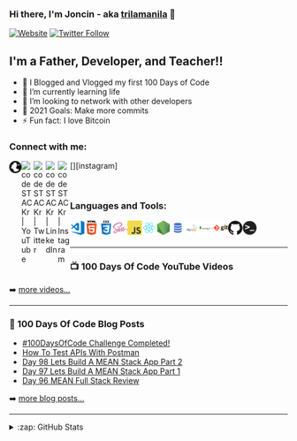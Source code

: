 ### Hi there, I'm Joncin - aka [trilamanila][website] 👋

[![Website](https://img.shields.io/website?label=trilamanila.com&style=for-the-badge&url=https%3A%2F%2Ftrilamanila.com)](https://trilamanila.com)
[![Twitter Follow](https://img.shields.io/twitter/follow/trilamanila?color=1DA1F2&logo=twitter&style=for-the-badge)](https://twitter.com/intent/follow?original_referer=https%3A%2F%2Fgithub.com%2Fjoncin.picol&screen_name=trilamanila)

## I'm a Father, Developer, and Teacher!!

- 🔭 I Blogged and Vlogged my first 100 Days of Code
- 🌱 I’m currently learning life
- 👯 I’m looking to network with other developers
- 🥅 2021 Goals: Make more commits
- ⚡ Fun fact: I love Bitcoin

### Connect with me:

[<img align="left" alt="trilamanila.com" width="22px" src="https://raw.githubusercontent.com/iconic/open-iconic/master/svg/globe.svg" />][website]
[<img align="left" alt="codeSTACKr | YouTube" width="22px" src="https://cdn.jsdelivr.net/npm/simple-icons@v3/icons/youtube.svg" />][youtube]
[<img align="left" alt="codeSTACKr | Twitter" width="22px" src="https://cdn.jsdelivr.net/npm/simple-icons@v3/icons/twitter.svg" />][twitter]
[<img align="left" alt="codeSTACKr | LinkedIn" width="22px" src="https://cdn.jsdelivr.net/npm/simple-icons@v3/icons/linkedin.svg" />][linkedin]
[<img align="left" alt="codeSTACKr | Instagram" width="22px" src="https://cdn.jsdelivr.net/npm/simple-icons@v3/icons/instagram.svg" />][instagram]

<br />

### Languages and Tools:

[<img align="left" alt="Visual Studio Code" width="26px" src="https://raw.githubusercontent.com/github/explore/80688e429a7d4ef2fca1e82350fe8e3517d3494d/topics/visual-studio-code/visual-studio-code.png" />][webdevplaylist]
[<img align="left" alt="HTML5" width="26px" src="https://raw.githubusercontent.com/github/explore/80688e429a7d4ef2fca1e82350fe8e3517d3494d/topics/html/html.png" />][webdevplaylist]
[<img align="left" alt="CSS3" width="26px" src="https://raw.githubusercontent.com/github/explore/80688e429a7d4ef2fca1e82350fe8e3517d3494d/topics/css/css.png" />][webdevplaylist]
[<img align="left" alt="Sass" width="26px" src="https://raw.githubusercontent.com/github/explore/80688e429a7d4ef2fca1e82350fe8e3517d3494d/topics/sass/sass.png" />][webdevplaylist]
[<img align="left" alt="JavaScript" width="26px" src="https://raw.githubusercontent.com/github/explore/80688e429a7d4ef2fca1e82350fe8e3517d3494d/topics/javascript/javascript.png" />][webdevplaylist]
[<img align="left" alt="React" width="26px" src="https://raw.githubusercontent.com/github/explore/80688e429a7d4ef2fca1e82350fe8e3517d3494d/topics/react/react.png" />][webdevplaylist]
[<img align="left" alt="Node.js" width="26px" src="https://raw.githubusercontent.com/github/explore/80688e429a7d4ef2fca1e82350fe8e3517d3494d/topics/nodejs/nodejs.png" />][webdevplaylist]
[<img align="left" alt="SQL" width="26px" src="https://raw.githubusercontent.com/github/explore/80688e429a7d4ef2fca1e82350fe8e3517d3494d/topics/sql/sql.png" />][webdevplaylist]
[<img align="left" alt="MySQL" width="26px" src="https://raw.githubusercontent.com/github/explore/80688e429a7d4ef2fca1e82350fe8e3517d3494d/topics/mysql/mysql.png" />][webdevplaylist]
[<img align="left" alt="MongoDB" width="26px" src="https://raw.githubusercontent.com/github/explore/80688e429a7d4ef2fca1e82350fe8e3517d3494d/topics/mongodb/mongodb.png" />][webdevplaylist]
[<img align="left" alt="Git" width="26px" src="https://raw.githubusercontent.com/github/explore/80688e429a7d4ef2fca1e82350fe8e3517d3494d/topics/git/git.png" />][webdevplaylist]
[<img align="left" alt="GitHub" width="26px" src="https://raw.githubusercontent.com/github/explore/78df643247d429f6cc873026c0622819ad797942/topics/github/github.png" />][webdevplaylist]
[<img align="left" alt="Terminal" width="26px" src="https://raw.githubusercontent.com/github/explore/80688e429a7d4ef2fca1e82350fe8e3517d3494d/topics/terminal/terminal.png" />][webdevplaylist]

<br />
<br />

---

### 📺 100 Days Of Code YouTube Videos

<!-- YOUTUBE:START -->
<!-- YOUTUBE:END -->

➡️ [more videos...](https://www.youtube.com/watch?v=bFkBBzctpsU&list=PLXle2vPQwoZHCck4WTh1UOPyG39W5Hw5d)

---

### 📕 100 Days Of Code Blog Posts

<!-- BLOG-POST-LIST:START -->

- [#100DaysOfCode Challenge Completed!](https://trilamanila.com/2019/05/01/100daysofcode-challenge-completed/)
- [How To Test APIs With Postman](https://trilamanila.com/2019/04/28/how-to-test-apis-use-postman/)
- [Day 98 Lets Build A MEAN Stack App Part 2](https://trilamanila.com/2019/04/27/day-98-lets-build-a-mean-stack-app-part-2/)
- [Day 97 Lets Build A MEAN Stack App Part 1](https://trilamanila.com/2019/04/25/day-97-lets-build-a-mean-stack-app-part-1/)
- [Day 96 MEAN Full Stack Review](https://trilamanila.com/2019/04/23/day-96-mean-full-stack-review/)
  <!-- BLOG-POST-LIST:END -->

➡️ [more blog posts...](https://trilamanila.com)

---

<details>
  <summary>:zap: GitHub Stats</summary>

  <img align="left" alt="trilamanila's GitHub Stats" src="https://github-readme-stats.trilamanila.vercel.app/api?username=trilamanila&show_icons=true&hide_border=true" />

</details>

[website]: https://trilamanila.com
[twitter]: https://twitter.com/joncin.picol
[youtube]: https://youtube.com/jctrilamanila
[linkedin]: https://linkedin.com/in/trilamanila
[webdevplaylist]: https://www.youtube.com/playlist?list=PLXle2vPQwoZHCck4WTh1UOPyG39W5Hw5d
